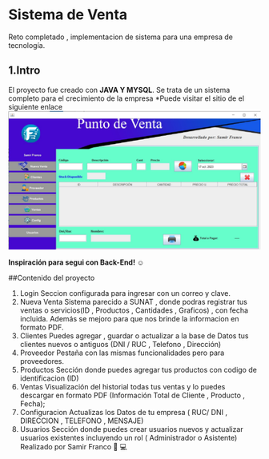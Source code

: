 # Sistema de Venta 
Reto completado , implementacion de sistema para una empresa de tecnología.
## 1.Intro 
El proyecto fue creado con **JAVA Y MYSQL**. Se trata de un sistema completo para el crecimiento de la empresa
*Puede visitar el sitio de el siguiente enlace
![SISTEMA DE VENTA](Image/sistema-venta.jpg)

**Inspiración para segui con Back-End! ☺️**

##Contenido del proyecto 
1. Login 
Seccion configurada para ingresar con un correo y clave.
2. Nueva Venta
Sistema parecido a  SUNAT , donde podras registrar tus ventas o servicios(ID , Productos , Cantidades , Graficos) , con fecha incluida. Además se mejoro para que nos brinde la informacion en formato PDF.
3. Clientes 
Puedes agregar , guardar o actualizar  a la base de Datos tus clientes nuevos o antiguos (DNI / RUC , Telefono , Dirección)
4. Proveedor
Pestaña con las mismas funcionalidades pero para proveedores.
5. Productos
Sección donde puedes agregar tus productos con codigo de identificacion (ID)
6. Ventas
Visualización del historial todas tus ventas  y lo puedes descargar en formato PDF (Información Total de Cliente , Producto , Fecha); 
7. Configuracion
Actualizas los Datos de tu empresa ( RUC/ DNI , DIRECCION , TELEFONO , MENSAJE)
8. Usuarios
Sección donde puedes crear  usuarios nuevos y actualizar  usuarios existentes  incluyendo un rol ( Administrador o Asistente)
Realizado por Samir Franco 💙 💻 
